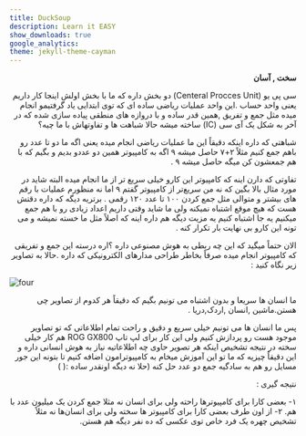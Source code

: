 ```yaml
---
title: DuckSoup
description: Learn it EASY
show_downloads: true
google_analytics:
theme: jekyll-theme-cayman
---
```


<p dir='rtl' align='right'><b>سخت , آسان</b></p>
<p dir='rtl' align='right'>سی پی یو (Centeral Procces Unit) دو بخش داره که ما با بخش اولش اینجا کار داریم یعنی واحد حساب .این واحد عملیات ریاضی ساده ای که توی ابتدایی یاد گرفتیمو انجام میده مثل جمع و تفریق ,همین قدر ساده و با دروازه های منطقی پیاده سازی شده که در آخر به شکل یک آی سی (IC) ساخته میشه حالا شباهت ها و تفاوتهاش با ما چیه؟</p>
<p dir='rtl' align='right'>شباهتی که داره اینکه دقیقاً این ما عملیات ریاضی انجام میده یعنی اگه ما دو تا عدد رو باهم جمع کنیم مثلاً  ۲+۷ حاصل میشه ۹ اگه به کامپیوتر همین دو عددو بدیم و بگیم که با هم جمعشون کن میگه حاصل میشه ۹ .</p>
<p dir='rtl' align='right'>تفاوتی که دارن اینه که کامپیوتر این کارو خیلی سریع تر از ما انجام میده البته شاید در مورد مثال بالا بگین که نه من سریع‌تر از کامپیوتر گفتم ۹ اما نه منظورم عملیات با رقم های بیشتر و متوالی مثل جمع کردن ۱۰۰ تا عدد ۱۲۰ رقمی . برتریه دیگه که داره دقتش هست که هیچ موقع اشتباه نمیکنه ولی ما شاید وقتی داریم اعداد زیادی رو با هم جمع میکنیم یه جا اشتباه کنیم یه مزیت دیگه هم داره اینه که اصلاً مثل ما خسته نمیشه و می تونه این کارو بی نهایت بار تکرار کنه .</p>
<p dir='rtl' align='right'>الان حتماً میگید که این چه ربطی به هوش مصنوعی داره ؟اره درسته این جمع و تفریقی که کامپیوتر انجام میده صرفاً بخاطر طراحی مدارهای الکترونیکی که داره .حالا به تصاویر زیر نگاه کنید :</p>
<img src="https://drive.google.com/file/d/1iyMcXe__Llwua3awkEsPpDZqxFRLFcR2/view?usp=sharing" alt="four" class="center">
<p dir='rtl' align='right'>ما انسان ها سریعا و بدون اشتباه می تونیم بگیم که دقیقاً هر کدوم از تصاویر چی هستن.ماشین ,انسان ,اردک,دریا .</p>
<p dir='rtl' align='right'>پس ما انسان ها می تونیم خیلی سریع و دقیق و راحت تمام اطلاعاتی که تو تصاویر موجود هست رو پردازش کنیم ولی این کار برای لپ تاپ ROG GX800 هم کار خیلی سخته در نتیجه تشخیص اینکه هر تصویر حاوی چه اطلاعاتیه نیاز به هوش انسانی داره و این دقیقاً چیزیه که ما تو این آموزش میخام به کامپیوترامون اضافه کنیم تا بتونه این جور مسایل رو هم به سادگیه جمع دو عدد حل کنه (حلا نه دیگه اونقدر ساده :( )</p>
<p dir='rtl' align='right'>نتیجه گیری :</p>
<p dir='rtl' align='right'>۱- بعضی کارا برای کامپیوترها راحته ولی برای انسان نه مثلا جمع کردن یک میلیون عدد با هم.
۲- از اون طرف بعضی کارا برای کامپیوتر ها سخته ولی برای انسان‌ها نه مثلاً تشخیص چهره یک فرد خاص توی عکسی که ده نفر دیگه هم هستن.</p>

